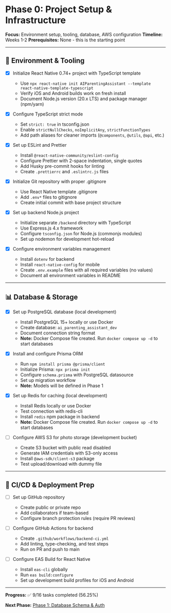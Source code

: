 # Phase 0: Project Setup & Infrastructure

**Focus:** Environment setup, tooling, database, AWS configuration
**Timeline:** Weeks 1-2
**Prerequisites:** None - this is the starting point

---

## 🎯 Environment & Tooling

- [x] Initialize React Native 0.74+ project with TypeScript template
  - Use `npx react-native init AIParentingAssistant --template react-native-template-typescript`
  - Verify iOS and Android builds work on fresh install
  - Document Node.js version (20.x LTS) and package manager (npm/yarn)

- [x] Configure TypeScript strict mode
  - Set `strict: true` in tsconfig.json
  - Enable `strictNullChecks`, `noImplicitAny`, `strictFunctionTypes`
  - Add path aliases for cleaner imports (`@components`, `@utils`, `@api`, etc.)

- [x] Set up ESLint and Prettier
  - Install `@react-native-community/eslint-config`
  - Configure Prettier with 2-space indentation, single quotes
  - Add Husky pre-commit hooks for linting
  - Create `.prettierrc` and `.eslintrc.js` files

- [x] Initialize Git repository with proper .gitignore
  - Use React Native template .gitignore
  - Add `.env*` files to gitignore
  - Create initial commit with base project structure

- [x] Set up backend Node.js project
  - Initialize separate `/backend` directory with TypeScript
  - Use Express.js 4.x framework
  - Configure `tsconfig.json` for Node.js (commonjs modules)
  - Set up nodemon for development hot-reload

- [x] Configure environment variables management
  - Install `dotenv` for backend
  - Install `react-native-config` for mobile
  - Create `.env.example` files with all required variables (no values)
  - Document all environment variables in README

---

## 📊 Database & Storage

- [x] Set up PostgreSQL database (local development)
  - Install PostgreSQL 15+ locally or use Docker
  - Create database: `ai_parenting_assistant_dev`
  - Document connection string format
  - **Note:** Docker Compose file created. Run `docker compose up -d` to start databases

- [x] Install and configure Prisma ORM
  - Run `npm install prisma @prisma/client`
  - Initialize Prisma: `npx prisma init`
  - Configure `schema.prisma` with PostgreSQL datasource
  - Set up migration workflow
  - **Note:** Models will be defined in Phase 1

- [x] Set up Redis for caching (local development)
  - Install Redis locally or use Docker
  - Test connection with redis-cli
  - Install `redis` npm package in backend
  - **Note:** Docker Compose file created. Run `docker compose up -d` to start databases

- [ ] Configure AWS S3 for photo storage (development bucket)
  - Create S3 bucket with public read disabled
  - Generate IAM credentials with S3-only access
  - Install `@aws-sdk/client-s3` package
  - Test upload/download with dummy file

---

## 🚀 CI/CD & Deployment Prep

- [ ] Set up GitHub repository
  - Create public or private repo
  - Add collaborators if team-based
  - Configure branch protection rules (require PR reviews)

- [ ] Configure GitHub Actions for backend
  - Create `.github/workflows/backend-ci.yml`
  - Add linting, type-checking, and test steps
  - Run on PR and push to main

- [ ] Configure EAS Build for React Native
  - Install `eas-cli` globally
  - Run `eas build:configure`
  - Set up development build profiles for iOS and Android

---

**Progress:** ✅ 9/16 tasks completed (56.25%)

**Next Phase:** [Phase 1: Database Schema & Auth](todo-phase-1-database-auth.md)
